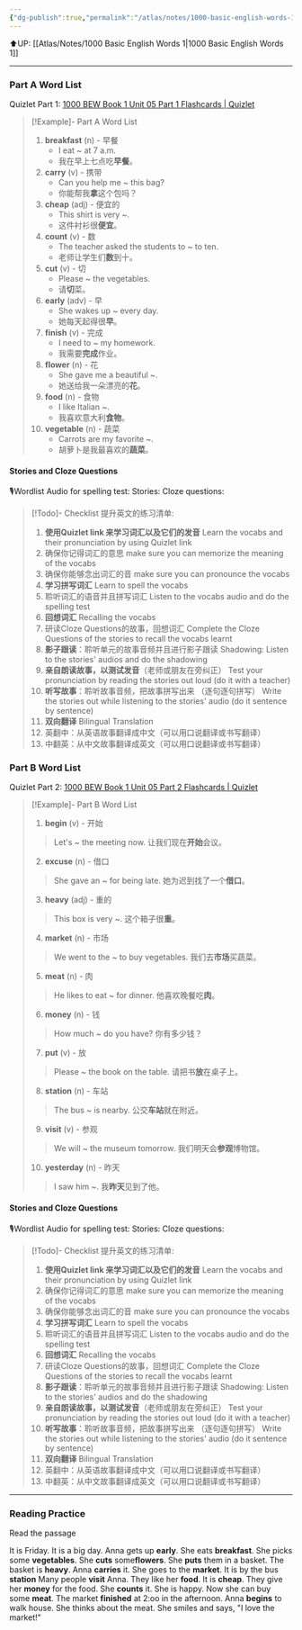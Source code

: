 ```yaml
---
{"dg-publish":true,"permalink":"/atlas/notes/1000-basic-english-words-1-unit-05-70/"}
---
```


⬆️UP: [[Atlas/Notes/1000 Basic English Words 1\|1000 Basic English Words 1]]

---
### Part A Word List
Quizlet Part 1: [1000 BEW Book 1 Unit 05 Part 1 Flashcards | Quizlet](https://quizlet.com/my/926825663/1000-bew-book-1-unit-05-part-1-flash-cards/?i=1vbzw5&x=1jqt)

> [!Example]- Part A Word List
> 1. **breakfast** (n) - 早餐
>     - I eat ~ at 7 a.m.  
>     - 我在早上七点吃**早餐**。    
> 2. **carry** (v) - 携带
 >    - Can you help me ~ this bag?
>     - 你能帮我**拿**这个包吗？    
> 3. **cheap** (adj) - 便宜的
>     - This shirt is very ~.    
>     - 这件衬衫很**便宜**。
> 4. **count** (v) - 数
>     - The teacher asked the students to ~ to ten.
>     - 老师让学生们**数**到十。
> 5.  **cut** (v) - 切
>     - Please ~ the vegetables.
>     - 请**切**菜。    
> 6. **early** (adv) - 早
>     - She wakes up ~ every day.  
>     - 她每天起得很**早**。
> 7. **finish** (v) - 完成
>     - I need to ~ my homework.
>     - 我需要**完成**作业。
> 8. **flower** (n) - 花
>     - She gave me a beautiful ~.
>     - 她送给我一朵漂亮的**花**。
> 9. **food** (n) - 食物
>     - I like Italian ~.
>     - 我喜欢意大利**食物**。
> 10. **vegetable** (n) - 蔬菜
>     - Carrots are my favorite ~.
>     - 胡萝卜是我最喜欢的**蔬菜**。
#### Stories and Cloze Questions
🎙️Wordlist Audio for spelling test: 
Stories: 
Cloze questions: 

> [!Todo]- Checklist 提升英文的练习清单:
> 
> 1. **使用Quizlet link 来学习词汇以及它们的发音** 
>    Learn the vocabs and their pronunciation by using Quizlet link
>	1. 确保你记得词汇的意思 
>	   make sure you can memorize the meaning of the vocabs
>	2. 确保你能够念出词汇的音 
>	   make sure you can pronounce the vocabs
> 2. **学习拼写词汇** Learn to spell the vocabs
>	1. 聆听词汇的语音并且拼写词汇 
>	   Listen to the vocabs audio and do the spelling test
> 3. **回想词汇** Recalling the vocabs
>	1. 研读Cloze Questions的故事，回想词汇 
>	   Complete the Cloze Questions of the stories to recall the vocabs learnt
> 4. **影子跟读**：聆听单元的故事音频并且进行影子跟读 
>    Shadowing: Listen to the stories' audios and do the shadowing
> 5. **亲自朗读故事，以测试发音**（老师或朋友在旁纠正）
>    Test your pronunciation by reading the stories out loud (do it with a teacher)
> 6. **听写故事**：聆听故事音频，把故事拼写出来 （逐句逐句拼写）
>   Write the stories out while listening to the stories' audio (do it sentence by sentence)
> 7. **双向翻译** Bilingual Translation 
> 	1. 英翻中：从英语故事翻译成中文（可以用口说翻译或书写翻译）
> 	2. 中翻英：从中文故事翻译成英文（可以用口说翻译或书写翻译）

### Part B Word List
Quizlet Part 2: [1000 BEW Book 1 Unit 05 Part 2 Flashcards | Quizlet](https://quizlet.com/my/926826444/1000-bew-book-1-unit-05-part-2-flash-cards/?i=1vbzw5&x=1jqt)

> [!Example]- Part B Word List
> 1. **begin** (v) - 开始
 >   > Let's ~ the meeting now. 
 >   > 让我们现在**开始**会议。
>  2. **excuse** (n) - 借口
 >   > She gave an ~ for being late. 
 >   > 她为迟到找了一个**借口**。
>   3. **heavy** (adj) - 重的
>    > This box is very ~. 
>    > 这个箱子很**重**。
>4. **market** (n) - 市场
 >   > We went to the ~ to buy vegetables. 
 >   > 我们去**市场**买蔬菜。
>5. **meat** (n) - 肉
 >   > He likes to eat ~ for dinner. 
 >   > 他喜欢晚餐吃**肉**。
>6. **money** (n) - 钱
 >   > How much ~ do you have? 
 >   > 你有多少钱？
 >  7. **put** (v) - 放
 >   > Please ~ the book on the table. 
 >   > 请把书**放**在桌子上。
 >   8. **station** (n) - 车站
 >   > The bus ~ is nearby. 
 >   >公交**车站**就在附近。
 >   9. **visit** (v) - 参观
 >   > We will ~ the museum tomorrow.
 >   >  我们明天会**参观**博物馆。
 >   10. **yesterday** (n) - 昨天
 >   >   I saw him ~. 
 >   >   我**昨天**见到了他。

#### Stories and Cloze Questions
🎙️Wordlist Audio for spelling test: 
Stories: 
Cloze questions: 

> [!Todo]- Checklist 提升英文的练习清单:
> 
> 1. **使用Quizlet link 来学习词汇以及它们的发音** 
>    Learn the vocabs and their pronunciation by using Quizlet link
>	1. 确保你记得词汇的意思 
>	   make sure you can memorize the meaning of the vocabs
>	2. 确保你能够念出词汇的音 
>	   make sure you can pronounce the vocabs
> 2. **学习拼写词汇** Learn to spell the vocabs
>	1. 聆听词汇的语音并且拼写词汇 
>	   Listen to the vocabs audio and do the spelling test
> 3. **回想词汇** Recalling the vocabs
>	1. 研读Cloze Questions的故事，回想词汇 
>	   Complete the Cloze Questions of the stories to recall the vocabs learnt
> 4. **影子跟读**：聆听单元的故事音频并且进行影子跟读 
>    Shadowing: Listen to the stories' audios and do the shadowing
> 5. **亲自朗读故事，以测试发音**（老师或朋友在旁纠正）
>    Test your pronunciation by reading the stories out loud (do it with a teacher)
> 6. **听写故事**：聆听故事音频，把故事拼写出来 （逐句逐句拼写）
>   Write the stories out while listening to the stories' audio (do it sentence by sentence)
> 7. **双向翻译** Bilingual Translation 
> 	1. 英翻中：从英语故事翻译成中文（可以用口说翻译或书写翻译）
> 	2. 中翻英：从中文故事翻译成英文（可以用口说翻译或书写翻译）

---

### Reading Practice
Read the passage

It is Friday. It is a big day. Anna gets up **early**. She eats **breakfast**. She picks some **vegetables**. She **cuts** some**flowers**. She **puts** them in a basket. The basket is **heavy**. Anna **carries** it. She goes to the **market**. It is by the bus **station**
Many people **visit** Anna. They like her **food**. It is **cheap**. They give her **money** for the food. She **counts** it. She is happy. Now she can buy some **meat**.
The market **finished** at 2:oo in the afternoon. Anna **begins** to walk house. She thinks about the meat. She smiles and says, "I love the market!"